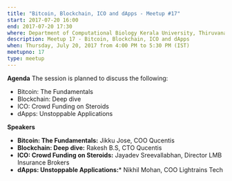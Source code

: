 ```yaml
---
title: "Bitcoin, Blockchain, ICO and dApps - Meetup #17"
start: 2017-07-20 16:00
end: 2017-07-20 17:30
where: Department of Computational Biology Kerala University, Thiruvananthapuram
description: Meetup 17 - Bitcoin, Blockchain, ICO and dApps
when: Thursday, July 20, 2017 from 4:00 PM to 5:30 PM (IST)
meetupno: 17
type: meetup
---
```


**Agenda**
The session is planned to discuss the following:

- Bitcoin: The Fundamentals  
- Blockchain: Deep dive
- ICO: Crowd Funding on Steroids  
- dApps: Unstoppable Applications

**Speakers**

- **Bitcoin: The Fundamentals:** Jikku Jose, COO Qucentis
- **Blockchain: Deep dive:** Rakesh B.S, CTO Qucentis
- **ICO: Crowd Funding on Steroids:** Jayadev Sreevallabhan, Director LMB Insurance Brokers
- **dApps: Unstoppable Applications:*** Nikhil Mohan, COO Lightrains Tech
